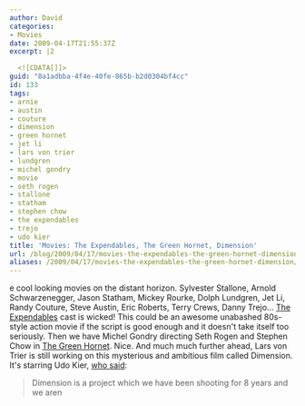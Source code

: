 ```yaml
---
author: David
categories:
- Movies
date: 2009-04-17T21:55:37Z
excerpt: |2

  <![CDATA[]]>
guid: "8a1adbba-4f4e-40fe-865b-b2d0304bf4cc"
id: 133
tags:
- arnie
- austin
- couture
- dimension
- green hornet
- jet li
- lars von trier
- lundgren
- michel gondry
- movie
- seth rogen
- stallone
- statham
- stephen chow
- the expendables
- trejo
- udo kier
title: 'Movies: The Expendables, The Green Hornet, Dimension'
url: /blog/2009/04/17/movies-the-expendables-the-green-hornet-dimension/
aliases: /2009/04/17/movies-the-expendables-the-green-hornet-dimension/
---
```


e cool looking movies on the distant horizon. Sylvester Stallone, Arnold Schwarzenegger, Jason Statham, Mickey Rourke, Dolph Lundgren, Jet Li, Randy Couture, Steve Austin, Eric Roberts, Terry Crews, Danny Trejo... <a title="The Expendables IMDB Page" href="https://www.imdb.com/title/tt1320253/" target="_blank">The Expendables</a> cast is wicked! This could be an awesome unabashed 80s-style action movie if the script is good enough and it doesn't take itself too seriously. Then we have Michel Gondry directing Seth Rogen and Stephen Chow in <a title="The Green Hornet IMDB Page" href="https://www.imdb.com/title/tt0990407/" target="_blank">The Green Hornet</a>. Nice. And much much further ahead, Lars von Trier is still working on this mysterious and ambitious film called Dimension. It's starring Udo Kier, <a title="Udo Kier Interview" href="https://efilmcritic.com/feature.php?feature=639" target="_blank">who said</a>: 

> Dimension is a project which we have been shooting for 8 years and we aren </p>
